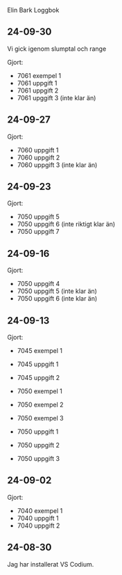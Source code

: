 Elin Bark Loggbok

24-09-30
-------------
Vi gick igenom slumptal och range

Gjort:
* 7061 exempel 1
* 7061 uppgift 1
* 7061 uppgift 2
* 7061 upggift 3 (inte klar än)


24-09-27
-------------
Gjort:
* 7060 uppgift 1
* 7060 uppgift 2
* 7060 uppgift 3 (inte klar än)

24-09-23
-------------
Gjort:
* 7050 uppgift 5
* 7050 uppgift 6 (inte riktigt klar än)
* 7050 uppgift 7

24-09-16
-------------
Gjort:
* 7050 uppgift 4
* 7050 uppgift 5 (inte klar än)
* 7050 uppgift 6 (inte klar än)


24-09-13
-------------
Gjort:
* 7045 exempel 1
* 7045 uppgift 1
* 7045 uppgift 2

* 7050 exempel 1
* 7050 exempel 2
* 7050 exempel 3
* 7050 uppgift 1
* 7050 uppgift 2
* 7050 uppgift 3


24-09-02
-------------
Gjort:
* 7040 exempel 1 
* 7040 uppgift 1
* 7040 uppgift 2


24-08-30
-------------
Jag har installerat VS Codium.